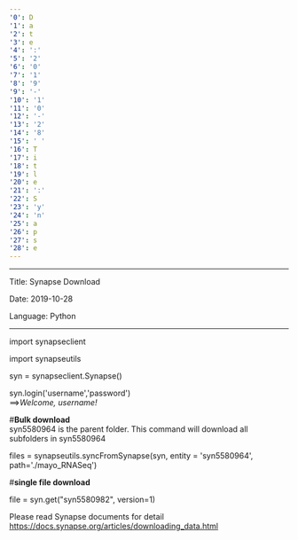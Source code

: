 ```yaml
---
'0': D
'1': a
'2': t
'3': e
'4': ':'
'5': '2'
'6': '0'
'7': '1'
'8': '9'
'9': '-'
'10': '1'
'11': '0'
'12': '-'
'13': '2'
'14': '8'
'15': ' '
'16': T
'17': i
'18': t
'19': l
'20': e
'21': ':'
'22': S
'23': 'y'
'24': 'n'
'25': a
'26': p
'27': s
'28': e
---
```

---
Title: Synapse Download 

Date: 2019-10-28

Language: Python

---

import synapseclient

import synapseutils

syn = synapseclient.Synapse()

syn.login('username','password')  
==>*Welcome, username!*

#**Bulk download**  
syn5580964 is the parent folder. This command will download all subfolders in syn5580964  

files = synapseutils.syncFromSynapse(syn, entity = 'syn5580964', path='./mayo_RNASeq')

#**single file download**

file = syn.get("syn5580982", version=1)

Please read Synapse documents for detail
https://docs.synapse.org/articles/downloading_data.html
